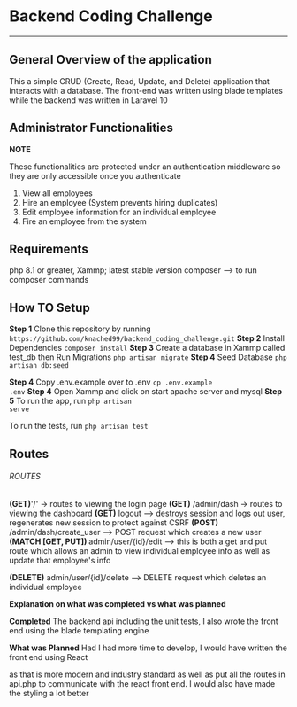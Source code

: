 <h1>Backend Coding Challenge</h1>
<hr/>

<h2>General Overview of the application</h2>
<p>This a simple CRUD (Create, Read, Update, and Delete) application that interacts with a database.
The front-end was written using blade templates while the backend was written in Laravel 10
</p>
<h2>Administrator Functionalities</h2>
<b>NOTE</b>
<p>These functionalities are protected under an authentication middleware so they are only accessible once you authenticate</p>
<ol>
<li>View all employees</li>
<li>Hire an employee (System prevents hiring duplicates)</li>
<li>Edit employee information for an individual employee</li>
<li>Fire an employee from the system </li>
</ol>
<h2>Requirements</h2>
php 8.1 or greater,
Xammp; latest stable version 
composer --> to run composer commands

<h2>How TO Setup</h2>
<p>
<b>Step 1</b>
Clone this repository by running
<code>https://github.com/knached99/backend_coding_challenge.git</code>
<b>Step 2</b>
Install Dependencies 
<code>composer install</code>
<b>Step 3</b>
Create a database in Xammp called test_db 
then 
Run Migrations 
<code>php artisan migrate</code>
<b>Step 4</b>
Seed Database 
<code>php artisan db:seed</code>

<b>Step 4</b>
Copy .env.example over to .env
<code>cp .env.example .env</code>
<b>Step 4</b>
Open Xammp and click on start apache server and mysql
<b>Step 5</b>
To run the app, run <code>php artisan serve</code>

To run the tests, run <code>php artisan test</code>

</p>
<h2>Routes</h2>
<h6>ROUTES</h6>
<b>(GET)</b>'/' -> routes to viewing the login page 
<b>(GET)</b> /admin/dash -> routes to viewing the dashboard
<b>(GET)</b> logout --> destroys session and logs out user, regenerates new session to protect against CSRF 
<b>(POST)</b> /admin/dash/create_user --> POST request which creates a new user 
<b>(MATCH [GET, PUT]) </b> admin/user/{id}/edit --> this is both a get and put route which 
allows an admin to view individual employee info as well as update that employee's info

<b>(DELETE)</b> admin/user/{id}/delete --> DELETE request which deletes an individual employee

<b>Explanation on what was completed vs what was planned</b>

<b>Completed</b>
The backend api including the unit tests,
I also wrote the front end using the blade templating engine

<b>What was Planned</b>
Had I had more time to develop, I would have written the front end using React

as that is more modern and industry standard as well as put all the routes in api.php to communicate with the react front end. I would also have made the styling a lot better
